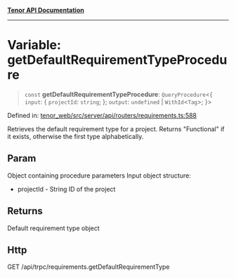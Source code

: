 [**Tenor API Documentation**](../../README.md)

***

# Variable: getDefaultRequirementTypeProcedure

> `const` **getDefaultRequirementTypeProcedure**: `QueryProcedure`\<\{ `input`: \{ `projectId`: `string`; \}; `output`: `undefined` \| `WithId`\<`Tag`\>; \}\>

Defined in: [tenor\_web/src/server/api/routers/requirements.ts:588](https://github.com/Apantli/Tenor/blob/293d0ddb2d5307c4150fcd161249995fd5278c7d/tenor_web/src/server/api/routers/requirements.ts#L588)

Retrieves the default requirement type for a project.
Returns "Functional" if it exists, otherwise the first type alphabetically.

## Param

Object containing procedure parameters
Input object structure:
- projectId - String ID of the project

## Returns

Default requirement type object

## Http

GET /api/trpc/requirements.getDefaultRequirementType
